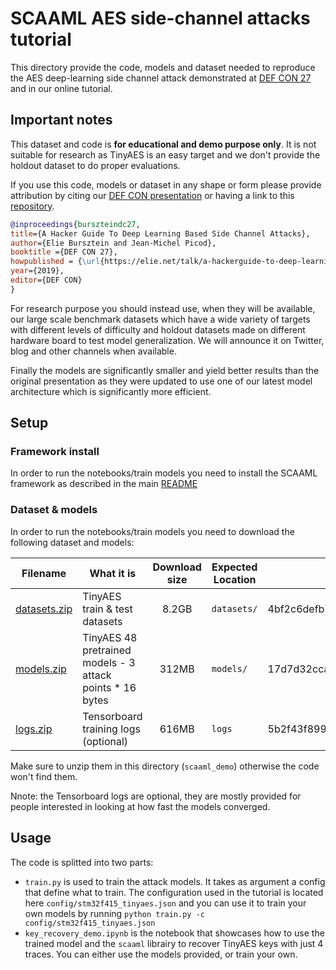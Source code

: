 # SCAAML AES side-channel attacks tutorial

This directory provide the code, models and dataset needed to reproduce the AES deep-learning side channel attack
demonstrated at [DEF CON 27](https://elie.net/talk/a-hackerguide-to-deep-learning-based-side-channel-attacks/)
and in our online tutorial.

## Important notes

This dataset and code is **for educational and demo purpose only**.
It is not suitable for research as TinyAES is an easy target and
we don't provide the holdout dataset to do proper evaluations.

If you use this code, models or dataset in any shape or form please provide attribution
by citing our [DEF CON presentation](https://elie.net/talk/a-hackerguide-to-deep-learning-based-side-channel-attacks/) or having a link to this
[repository](https://github.com/google/scaaml).

```bibtex
@inproceedings{burszteindc27,
title={A Hacker Guide To Deep Learning Based Side Channel Attacks},
author={Elie Bursztein and Jean-Michel Picod},
booktitle ={DEF CON 27},
howpublished = {\url{https://elie.net/talk/a-hackerguide-to-deep-learning-based-side-channel-attacks/}}
year={2019},
editor={DEF CON}
}
```

For research purpose you should instead use, when they will be available, our
large scale benchmark datasets which have a wide variety of targets
with different levels of difficulty and holdout datasets made on
different hardware board to test model generalization.
We will announce it on Twitter, blog and other channels when available.

Finally the models are significantly smaller and yield better results than the
original presentation as they were updated to use one of our latest model
architecture which is significantly more efficient.

## Setup

### Framework install

In order to run the notebooks/train models you need to install the SCAAML framework as described in the main [README](https://github.com/google/scaaml/)

### Dataset & models

In order to run the notebooks/train models you need to download the following dataset and models:

| Filename                                                                               | What it is                                                | Download size | Expected Location | SHAS256                                                          |
| -------------------------------------------------------------------------------------- | --------------------------------------------------------- | :-----------: | ----------------- | ---------------------------------------------------------------- |
| [datasets.zip](https://storage.googleapis.com/scaaml-public/scaaml_intro/datasets.zip) | TinyAES train & test datasets                             |     8.2GB     | `datasets/`       | 4bf2c6defb79b40b30f01f488e83762396b56daad14a694f64916be2b665b2f8 |
| [models.zip](https://storage.googleapis.com/scaaml-public/scaaml_intro/models.zip)     | TinyAES 48 pretrained models - 3 attack points * 16 bytes |     312MB     | `models/`         | 17d7d32cca0ac0db157ae1f5696f6c64bba6d753a8f33802d0d9614bb07d3d9b |
| [logs.zip](https://storage.googleapis.com/scaaml-public/scaaml_intro/logs.zip)         | Tensorboard training logs (optional)                      |     616MB     | `logs`            | 5b2f43f89990653d64820cca61f15fc6818ee674ae4cc2b4f235cfd9a48f3b28 |

Make sure to unzip them in this directory (`scaaml_demo`) otherwise the code won't find them.

Nnote: the Tensorboard logs are optional, they are mostly provided for people interested in looking at how fast the models converged.

## Usage

The code is splitted into two parts:

- `train.py` is used to train the attack models. It takes as argument a config
  that define what to train. The configuration used in the tutorial is located here
  `config/stm32f415_tinyaes.json` and you can use it to train your own models by running
  `python train.py -c config/stm32f415_tinyaes.json`
- `key_recovery_demo.ipynb` is the notebook that showcases how to use the trained model
  and the `scaaml` librairy to recover TinyAES keys with just 4 traces. You can either use the models provided, or train your own.
